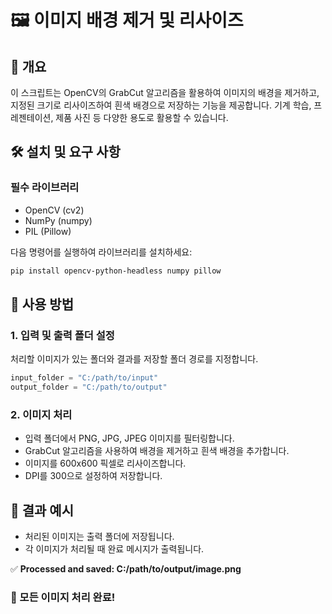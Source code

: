 # 🖼️ 이미지 배경 제거 및 리사이즈

## 📌 개요

이 스크립트는 OpenCV의 GrabCut 알고리즘을 활용하여 이미지의 배경을 제거하고, 지정된 크기로 리사이즈하여 흰색 배경으로 저장하는 기능을 제공합니다. 기계 학습, 프레젠테이션, 제품 사진 등 다양한 용도로 활용할 수 있습니다.

## 🛠️ 설치 및 요구 사항

### 필수 라이브러리

- OpenCV (cv2)
- NumPy (numpy)
- PIL (Pillow)

다음 명령어를 실행하여 라이브러리를 설치하세요:

```bash
pip install opencv-python-headless numpy pillow
```

## 🚀 사용 방법

### 1. 입력 및 출력 폴더 설정

처리할 이미지가 있는 폴더와 결과를 저장할 폴더 경로를 지정합니다.

```python
input_folder = "C:/path/to/input"
output_folder = "C:/path/to/output"
```

### 2. 이미지 처리

- 입력 폴더에서 PNG, JPG, JPEG 이미지를 필터링합니다.
- GrabCut 알고리즘을 사용하여 배경을 제거하고 흰색 배경을 추가합니다.
- 이미지를 600x600 픽셀로 리사이즈합니다.
- DPI를 300으로 설정하여 저장합니다.

## 🎉 결과 예시

- 처리된 이미지는 출력 폴더에 저장됩니다.
- 각 이미지가 처리될 때 완료 메시지가 출력됩니다.

✅ **Processed and saved: C:/path/to/output/image.png**

### 🎊 모든 이미지 처리 완료!
